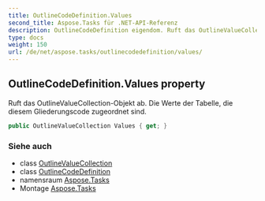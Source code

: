 ```yaml
---
title: OutlineCodeDefinition.Values
second_title: Aspose.Tasks für .NET-API-Referenz
description: OutlineCodeDefinition eigendom. Ruft das OutlineValueCollectionObjekt ab. Die Werte der Tabelle die diesem Gliederungscode zugeordnet sind.
type: docs
weight: 150
url: /de/net/aspose.tasks/outlinecodedefinition/values/
---
```

## OutlineCodeDefinition.Values property

Ruft das OutlineValueCollection-Objekt ab. Die Werte der Tabelle, die diesem Gliederungscode zugeordnet sind.

```csharp
public OutlineValueCollection Values { get; }
```

### Siehe auch

* class [OutlineValueCollection](../../outlinevaluecollection/)
* class [OutlineCodeDefinition](../)
* namensraum [Aspose.Tasks](../../outlinecodedefinition/)
* Montage [Aspose.Tasks](../../../)


